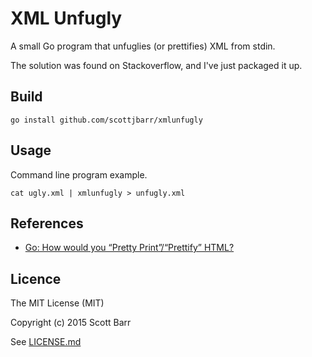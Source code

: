 # XML Unfugly

A small Go program that unfuglies (or prettifies) XML from stdin.

The solution was found on Stackoverflow, and I've just packaged it up.

## Build

    go install github.com/scottjbarr/xmlunfugly

## Usage

Command line program example.

    cat ugly.xml | xmlunfugly > unfugly.xml

## References

- [Go: How would you “Pretty Print”/“Prettify” HTML?](https://stackoverflow.com/questions/21117161/go-how-would-you-pretty-print-prettify-html)

## Licence

The MIT License (MIT)

Copyright (c) 2015 Scott Barr

See [LICENSE.md](LICENSE.md)
